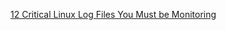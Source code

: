 [12 Critical Linux Log Files You Must be Monitoring](https://www.eurovps.com/blog/important-linux-log-files-you-must-be-monitoring/)
